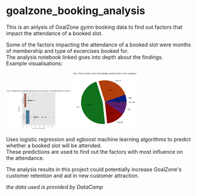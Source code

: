 # goalzone_booking_analysis

This is an anlysis of GoalZone gymn booking data to find out factors that impact the attendance of a booked slot.

Some of the factors impacting the attendance of a booked slot were months of membership and type of excercises booked for. <br>
The analysis notebook linked goes into depth about the findings. <br>
Example visualisations: 

<div display="flex">
  <img src="https://github.com/ElijahWandimi/goalzone_booking_analysis/blob/master/images/box.png" width="35%" height="30%"> <img src="https://github.com/ElijahWandimi/goalzone_booking_analysis/blob/master/images/pie.png" width="35%" height="30%"> 
</div>




Uses logistic regression and xgboost machine learning algorithms to predict whether a booked slot will be attended.<br>
These predictions are used to find out the factors with most influence on the attendance.

The analysis results in this project could potentially increase GoalZone's customer retention and aid in new customer attraction.

*the data used is provided by DataCamp*
